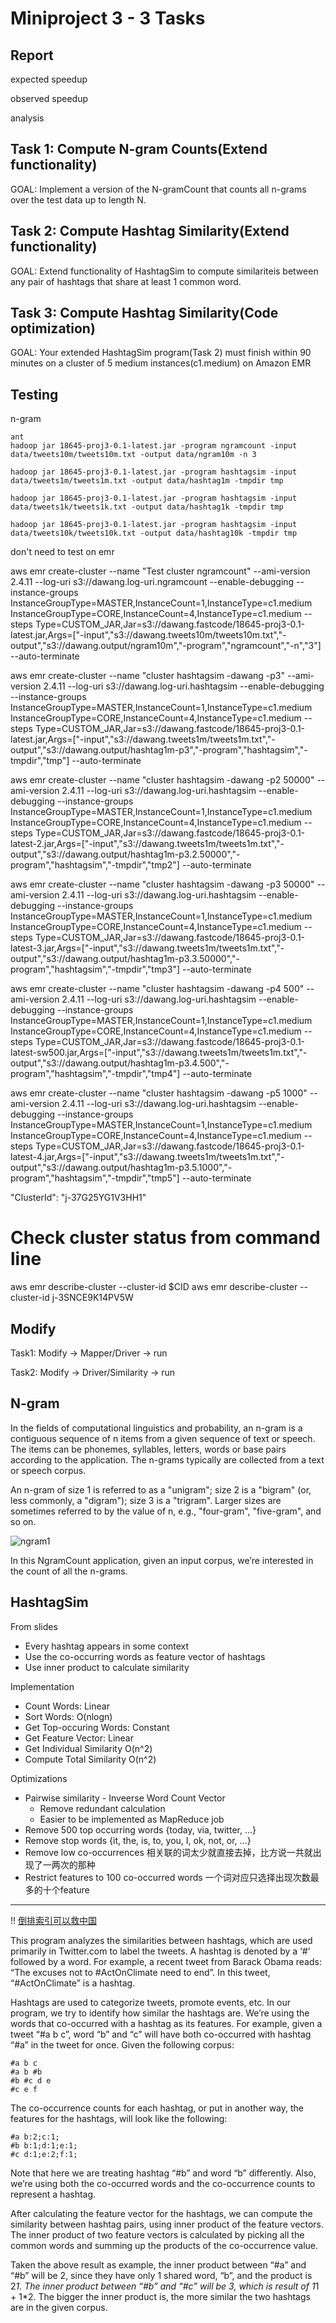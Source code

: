 # Miniproject 3 - 3 Tasks

## Report

expected speedup

observed speedup

analysis


## Task 1: Compute N-gram Counts(Extend functionality)

GOAL: Implement a version of the N-gramCount that counts all n-grams over the test data up to length N.

## Task 2: Compute Hashtag Similarity(Extend functionality)

GOAL: Extend functionality of HashtagSim to compute similariteis between any pair of hashtags that share at least 1 common word.

## Task 3: Compute Hashtag Similarity(Code optimization)

GOAL: Your extended HashtagSim program(Task 2) must finish within 90 minutes on a cluster of 5 medium instances(c1.medium) on Amazon EMR

## Testing

n-gram

    ant
    hadoop jar 18645-proj3-0.1-latest.jar -program ngramcount -input data/tweets10m/tweets10m.txt -output data/ngram10m -n 3

    hadoop jar 18645-proj3-0.1-latest.jar -program hashtagsim -input data/tweets1m/tweets1m.txt -output data/hashtag1m -tmpdir tmp

    hadoop jar 18645-proj3-0.1-latest.jar -program hashtagsim -input data/tweets1k/tweets1k.txt -output data/hashtag1k -tmpdir tmp

    hadoop jar 18645-proj3-0.1-latest.jar -program hashtagsim -input data/tweets10k/tweets10k.txt -output data/hashtag10k -tmpdir tmp



don't need to test on emr

aws emr create-cluster --name "Test cluster ngramcount" --ami-version 2.4.11 --log-uri s3://dawang.log-uri.ngramcount --enable-debugging --instance-groups InstanceGroupType=MASTER,InstanceCount=1,InstanceType=c1.medium InstanceGroupType=CORE,InstanceCount=4,InstanceType=c1.medium --steps Type=CUSTOM_JAR,Jar=s3://dawang.fastcode/18645-proj3-0.1-latest.jar,Args=["-input","s3://dawang.tweets10m/tweets10m.txt","-output","s3://dawang.output/ngram10m","-program","ngramcount","-n","3"] --auto-terminate


aws emr create-cluster --name "cluster hashtagsim -dawang -p3" --ami-version 2.4.11 --log-uri s3://dawang.log-uri.hashtagsim --enable-debugging --instance-groups InstanceGroupType=MASTER,InstanceCount=1,InstanceType=c1.medium InstanceGroupType=CORE,InstanceCount=4,InstanceType=c1.medium --steps Type=CUSTOM_JAR,Jar=s3://dawang.fastcode/18645-proj3-0.1-latest.jar,Args=["-input","s3://dawang.tweets1m/tweets1m.txt","-output","s3://dawang.output/hashtag1m-p3","-program","hashtagsim","-tmpdir","tmp"] --auto-terminate

aws emr create-cluster --name "cluster hashtagsim -dawang -p2 50000" --ami-version 2.4.11 --log-uri s3://dawang.log-uri.hashtagsim --enable-debugging --instance-groups InstanceGroupType=MASTER,InstanceCount=1,InstanceType=c1.medium InstanceGroupType=CORE,InstanceCount=4,InstanceType=c1.medium --steps Type=CUSTOM_JAR,Jar=s3://dawang.fastcode/18645-proj3-0.1-latest-2.jar,Args=["-input","s3://dawang.tweets1m/tweets1m.txt","-output","s3://dawang.output/hashtag1m-p3.2.50000","-program","hashtagsim","-tmpdir","tmp2"] --auto-terminate

aws emr create-cluster --name "cluster hashtagsim -dawang -p3 50000" --ami-version 2.4.11 --log-uri s3://dawang.log-uri.hashtagsim --enable-debugging --instance-groups InstanceGroupType=MASTER,InstanceCount=1,InstanceType=c1.medium InstanceGroupType=CORE,InstanceCount=4,InstanceType=c1.medium --steps Type=CUSTOM_JAR,Jar=s3://dawang.fastcode/18645-proj3-0.1-latest-3.jar,Args=["-input","s3://dawang.tweets1m/tweets1m.txt","-output","s3://dawang.output/hashtag1m-p3.3.50000","-program","hashtagsim","-tmpdir","tmp3"] --auto-terminate

aws emr create-cluster --name "cluster hashtagsim -dawang -p4 500" --ami-version 2.4.11 --log-uri s3://dawang.log-uri.hashtagsim --enable-debugging --instance-groups InstanceGroupType=MASTER,InstanceCount=1,InstanceType=c1.medium InstanceGroupType=CORE,InstanceCount=4,InstanceType=c1.medium --steps Type=CUSTOM_JAR,Jar=s3://dawang.fastcode/18645-proj3-0.1-latest-sw500.jar,Args=["-input","s3://dawang.tweets1m/tweets1m.txt","-output","s3://dawang.output/hashtag1m-p3.4.500","-program","hashtagsim","-tmpdir","tmp4"] --auto-terminate

aws emr create-cluster --name "cluster hashtagsim -dawang -p5 1000" --ami-version 2.4.11 --log-uri s3://dawang.log-uri.hashtagsim --enable-debugging --instance-groups InstanceGroupType=MASTER,InstanceCount=1,InstanceType=c1.medium InstanceGroupType=CORE,InstanceCount=4,InstanceType=c1.medium --steps Type=CUSTOM_JAR,Jar=s3://dawang.fastcode/18645-proj3-0.1-latest-4.jar,Args=["-input","s3://dawang.tweets1m/tweets1m.txt","-output","s3://dawang.output/hashtag1m-p3.5.1000","-program","hashtagsim","-tmpdir","tmp5"] --auto-terminate

 "ClusterId": "j-37G25YG1V3HH1"

# Check cluster status from command line
aws emr describe-cluster --cluster-id $CID
aws emr describe-cluster --cluster-id j-3SNCE9K14PV5W

## Modify

Task1: Modify -> Mapper/Driver -> run

Task2: Modify -> Driver/Similarity -> run



## N-gram

In the fields of computational linguistics and probability, an n-gram is a contiguous sequence of n items from a given sequence of text or speech. The items can be phonemes, syllables, letters, words or base pairs according to the application. The n-grams typically are collected from a text or speech corpus.

An n-gram of size 1 is referred to as a "unigram"; size 2 is a "bigram" (or, less commonly, a "digram"); size 3 is a "trigram". Larger sizes are sometimes referred to by the value of n, e.g., "four-gram", "five-gram", and so on.

![ngram1](./_resources/ngram1.jpg)

In this NgramCount application, given an input corpus, we’re interested in the count of all the n-grams.

## HashtagSim

From slides <Finding Contextually Similar Hashtags in Twitter Wordnet>

+ Every hashtag appears in some context
+ Use the co-occurring words as feature vector of hashtags
+ Use inner product to calculate similarity

Implementation

+ Count Words: Linear
+ Sort Words: O(nlogn)
+ Get Top-occuring Words: Constant
+ Get Feature Vector: Linear
+ Get Individual Similarity O(n^2)
+ Compute Total Similarity O(n^2)

Optimizations

+ Pairwise similarity - Inveerse Word Count Vector
    + Remove redundant calculation
    + Easier to be implemented as MapReduce job
+ Remove 500 top occurring words {today, via, twitter, ...}
+ Remove stop words {it, the, is, to, you, I, ok, not, or, ...}
+ Remove low co-occurrences 相关联的词太少就直接去掉，比方说一共就出现了一两次的那种
+ Restrict features to 100 co-occurred words 一个词对应只选择出现次数最多的十个feature



---

!! [倒排索引可以救中国](http://en.wikipedia.org/wiki/Inverted_index)

This program analyzes the similarities between hashtags, which are used primarily in Twitter.com to label the tweets. A hashtag is denoted by a ‘#’ followed by a word. For example, a recent tweet from Barack Obama reads: “The excuses not to #ActOnClimate need to end”. In this tweet, “#ActOnClimate” is a hashtag.

Hashtags are used to categorize tweets, promote events, etc. In our program, we try to identify how similar the hashtags are. We’re using the words that co-occurred with a hashtag as its features. For example, given a tweet “#a b c”, word “b” and “c” will have both co-occurred with hashtag “#a” in the tweet for once. Given the following corpus:

    #a b c
    #a b #b
    #b #c d e
    #c e f

The co-occurrence counts for each hashtag, or put in another way, the features for the hashtags, will look like the following:

    #a b:2;c:1;
    #b b:1;d:1;e:1;
    #c d:1;e:2;f:1;

Note that here we are treating hashtag “#b” and word “b” differently. Also, we’re using both the co-occurred words and the co-occurrence counts to represent a hashtag.

After calculating the feature vector for the hashtags, we can compute the similarity between hashtag pairs, using inner product of the feature vectors. The inner product of two feature vectors is calculated by picking all the common words and summing up the products of the co-occurrence value.

Taken the above result as example, the inner product between “#a” and “#b” will be 2, since they have only 1 shared word, “b”, and the product is 2*1. The inner product between “#b” and “#c” will be 3, which is result of 1*1 + 1*2. The bigger the inner product is, the more similar the two hashtags are in the given corpus.
